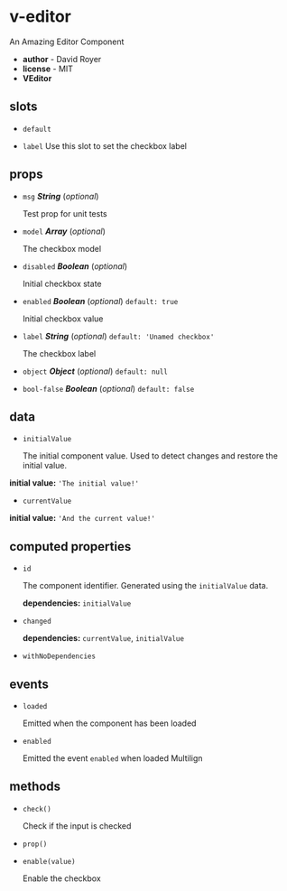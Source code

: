 # v-editor 

An Amazing Editor Component 

- **author** - David Royer 
- **license** - MIT 
- **VEditor** 

## slots 

- `default`  

- `label` Use this slot to set the checkbox label 

## props 

- `msg` ***String*** (*optional*) 

   Test prop for unit tests 

- `model` ***Array*** (*optional*) 

   The checkbox model 

- `disabled` ***Boolean*** (*optional*) 

   Initial checkbox state 

- `enabled` ***Boolean*** (*optional*) `default: true` 

   Initial checkbox value 

- `label` ***String*** (*optional*) `default: 'Unamed checkbox'` 

   The checkbox label 

- `object` ***Object*** (*optional*) `default: null` 

- `bool-false` ***Boolean*** (*optional*) `default: false` 

## data 

- `initialValue` 

   The initial component value. Used to detect changes and restore the initial value. 

**initial value:** `'The initial value!'` 

- `currentValue` 

**initial value:** `'And the current value!'` 

## computed properties 

- `id` 

   The component identifier. Generated using the `initialValue` data. 

   **dependencies:** `initialValue` 

- `changed` 

   **dependencies:** `currentValue`, `initialValue` 

- `withNoDependencies` 

## events 

- `loaded` 

   Emitted when the component has been loaded 

- `enabled` 

   Emitted the event `enabled` when loaded Multilign 

## methods 

- `check()` 

   Check if the input is checked 

- `prop()` 

- `enable(value)` 

   Enable the checkbox 

